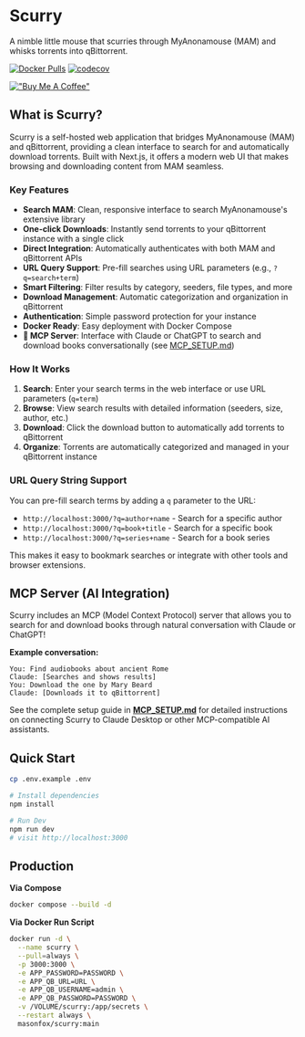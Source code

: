 # Scurry
A nimble little mouse that scurries through MyAnonamouse (MAM) and whisks torrents into qBittorrent.

[![Docker Pulls](https://img.shields.io/docker/pulls/masonfox/scurry)](https://hub.docker.com/r/masonfox/scurry) [![codecov](https://codecov.io/gh/masonfox/scurry/graph/badge.svg?token=8HEMHYQA4X)](https://codecov.io/gh/masonfox/scurry)

[!["Buy Me A Coffee"](https://www.buymeacoffee.com/assets/img/custom_images/orange_img.png)](https://www.buymeacoffee.com/masonfox)

## What is Scurry?

Scurry is a self-hosted web application that bridges MyAnonamouse (MAM) and qBittorrent, providing a clean interface to search for and automatically download torrents. Built with Next.js, it offers a modern web UI that makes browsing and downloading content from MAM seamless.

### Key Features

- **Search MAM**: Clean, responsive interface to search MyAnonamouse's extensive library
- **One-click Downloads**: Instantly send torrents to your qBittorrent instance with a single click
- **Direct Integration**: Automatically authenticates with both MAM and qBittorrent APIs
- **URL Query Support**: Pre-fill searches using URL parameters (e.g., `?q=search+term`)
- **Smart Filtering**: Filter results by category, seeders, file types, and more
- **Download Management**: Automatic categorization and organization in qBittorrent
- **Authentication**: Simple password protection for your instance
- **Docker Ready**: Easy deployment with Docker Compose
- **🤖 MCP Server**: Interface with Claude or ChatGPT to search and download books conversationally (see [MCP_SETUP.md](MCP_SETUP.md))

### How It Works

1. **Search**: Enter your search terms in the web interface or use URL parameters (`q=term`)
2. **Browse**: View search results with detailed information (seeders, size, author, etc.)
3. **Download**: Click the download button to automatically add torrents to qBittorrent
4. **Organize**: Torrents are automatically categorized and managed in your qBittorrent instance

### URL Query String Support

You can pre-fill search terms by adding a `q` parameter to the URL:
- `http://localhost:3000/?q=author+name` - Search for a specific author
- `http://localhost:3000/?q=book+title` - Search for a specific book
- `http://localhost:3000/?q=series+name` - Search for a book series

This makes it easy to bookmark searches or integrate with other tools and browser extensions.

## MCP Server (AI Integration)

Scurry includes an MCP (Model Context Protocol) server that allows you to search for and download books through natural conversation with Claude or ChatGPT!

**Example conversation:**
```
You: Find audiobooks about ancient Rome
Claude: [Searches and shows results]
You: Download the one by Mary Beard
Claude: [Downloads it to qBittorrent]
```

See the complete setup guide in **[MCP_SETUP.md](MCP_SETUP.md)** for detailed instructions on connecting Scurry to Claude Desktop or other MCP-compatible AI assistants.

## Quick Start
```bash
cp .env.example .env

# Install dependencies
npm install

# Run Dev
npm run dev
# visit http://localhost:3000
```

## Production
**Via Compose**
```bash
docker compose --build -d
```

**Via Docker Run Script**
```bash
docker run -d \
  --name scurry \
  --pull=always \
  -p 3000:3000 \
  -e APP_PASSWORD=PASSWORD \
  -e APP_QB_URL=URL \
  -e APP_QB_USERNAME=admin \
  -e APP_QB_PASSWORD=PASSWORD \
  -v /VOLUME/scurry:/app/secrets \
  --restart always \
  masonfox/scurry:main
```